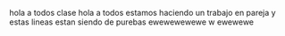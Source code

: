 
hola a todos clase 
hola a todos estamos haciendo un trabajo en pareja
y estas lineas estan siendo de purebas 
ewewewewewe
w
ewewewe



